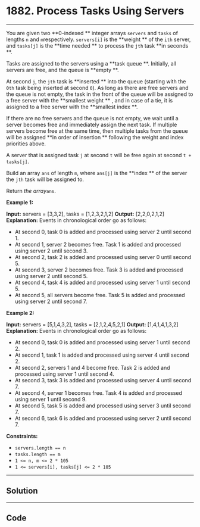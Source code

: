 # 1882. Process Tasks Using Servers

---

You are given two **0-indexed ** integer arrays `servers` and `tasks` of lengths `n`​​​​​​ and `m`​​​​​​ respectively. `servers[i]` is the **weight ** of the `i​​​​​​th`​​​​ server, and `tasks[j]` is the **time needed ** to process the `j​​​​​​th`​​​​ task **in seconds **.

Tasks are assigned to the servers using a **task queue **. Initially, all servers are free, and the queue is **empty **.

At second `j`, the `jth` task is **inserted ** into the queue (starting with the `0th` task being inserted at second `0`). As long as there are free servers and the queue is not empty, the task in the front of the queue will be assigned to a free server with the **smallest weight ** , and in case of a tie, it is assigned to a free server with the **smallest index **.

If there are no free servers and the queue is not empty, we wait until a server becomes free and immediately assign the next task. If multiple servers become free at the same time, then multiple tasks from the queue will be assigned **in order of insertion ** following the weight and index priorities above.

A server that is assigned task `j` at second `t` will be free again at second `t + tasks[j]`.

Build an array `ans`​​​​ of length `m`, where `ans[j]` is the **index ** of the server the `j​​​​​​th` task will be assigned to.

Return _the array_`ans`​​​​.

 

**Example 1:**


**Input:** servers = [3,3,2], tasks = [1,2,3,2,1,2]
**Output:** [2,2,0,2,1,2]
**Explanation:** Events in chronological order go as follows:
- At second 0, task 0 is added and processed using server 2 until second 1.
- At second 1, server 2 becomes free. Task 1 is added and processed using server 2 until second 3.
- At second 2, task 2 is added and processed using server 0 until second 5.
- At second 3, server 2 becomes free. Task 3 is added and processed using server 2 until second 5.
- At second 4, task 4 is added and processed using server 1 until second 5.
- At second 5, all servers become free. Task 5 is added and processed using server 2 until second 7.

**Example 2:**


**Input:** servers = [5,1,4,3,2], tasks = [2,1,2,4,5,2,1]
**Output:** [1,4,1,4,1,3,2]
**Explanation:** Events in chronological order go as follows: 
- At second 0, task 0 is added and processed using server 1 until second 2.
- At second 1, task 1 is added and processed using server 4 until second 2.
- At second 2, servers 1 and 4 become free. Task 2 is added and processed using server 1 until second 4. 
- At second 3, task 3 is added and processed using server 4 until second 7.
- At second 4, server 1 becomes free. Task 4 is added and processed using server 1 until second 9. 
- At second 5, task 5 is added and processed using server 3 until second 7.
- At second 6, task 6 is added and processed using server 2 until second 7.


 

**Constraints:**

  * `servers.length == n`
  * `tasks.length == m`
  * `1 <= n, m <= 2 * 105`
  * `1 <= servers[i], tasks[j] <= 2 * 105`

---

## Solution



---

## Code
```python


```